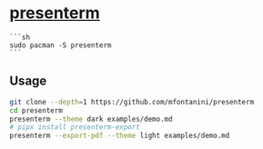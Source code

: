 # [presenterm](https://github.com/mfontanini/presenterm)

````{tab} ArchWSL
```sh
sudo pacman -S presenterm
```
````

## Usage

```sh
git clone --depth=1 https://github.com/mfontanini/presenterm
cd presenterm
presenterm --theme dark examples/demo.md
# pipx install presenterm-export
presenterm --export-pdf --theme light examples/demo.md
```